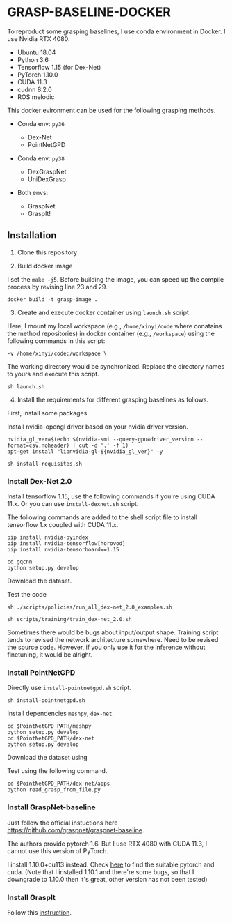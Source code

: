 # GRASP-BASELINE-DOCKER

To reproduct some grasping baselines, I use conda environment in Docker. I use Nvidia RTX 4080. 

- Ubuntu 18.04
- Python 3.6
- Tensorflow 1.15 (for Dex-Net)
- PyTorch 1.10.0
- CUDA 11.3
- cudnn 8.2.0
- ROS melodic

This docker evironment can be used for the following grasping methods. 

- Conda env: `py36`
  - Dex-Net
  - PointNetGPD

- Conda env: `py38`
  - DexGraspNet
  - UniDexGrasp

- Both envs: 
  - GraspNet
  - GraspIt!

## Installation

1. Clone this repository

2. Build docker image

I set the `make -j5`. Before building the image, you can speed up the compile process by revising line 23 and 29.  
```
docker build -t grasp-image .
```

3. Create and execute docker container using `launch.sh` script

Here, I mount my local workspace (e.g., `/home/xinyi/code` where conatains the method repositories) in docker container (e.g., `/workspace`) using the following commands in this script: 

```
-v /home/xinyi/code:/workspace \
```
The working directory would be synchronized. Replace the directory names to yours and execute this script. 
```
sh launch.sh
```

4. Install the requirements for different grasping baselines as follows. 

First, install some packages

Install nvidia-opengl driver based on your nvidia driver version. 
```
nvidia_gl_ver=$(echo $(nvidia-smi --query-gpu=driver_version --format=csv,noheader) | cut -d '.' -f 1)
apt-get install "libnvidia-gl-${nvidia_gl_ver}" -y
```

```
sh install-requisites.sh
```


### Install Dex-Net 2.0

Install tensorflow 1.15, use the following commands if you're using CUDA 11.x. Or you can use `install-dexnet.sh` script. 

The following commands are added to the shell script file to install tensorflow 1.x coupled with CUDA 11.x. 

```
pip install nvidia-pyindex
pip install nvidia-tensorflow[horovod]
pip install nvidia-tensorboard==1.15
```

```
cd gqcnn
python setup.py develop
```

Download the dataset. 

Test the code

```
sh ./scripts/policies/run_all_dex-net_2.0_examples.sh 
```

```
sh scripts/training/train_dex-net_2.0.sh
```

Sometimes there would be bugs about input/output shape. Training script tends to revised the network architecture somewhere. Need to be revised the source code. However, if you only use it for the inference without finetuning, it would be alright. 

### Install PointNetGPD

Directly use `install-pointnetgpd.sh` script. 

```
sh install-pointnetgpd.sh
```

Install dependencies `meshpy`, `dex-net`.

```
cd $PointNetGPD_PATH/meshpy
python setup.py develop
cd $PointNetGPD_PATH/dex-net
python setup.py develop
```

Download the dataset using


Test using the following command. 

```
cd $PointNetGPD_PATH/dex-net/apps
python read_grasp_from_file.py
```

### Install GraspNet-baseline

Just follow the official instuctions here https://github.com/graspnet/graspnet-baseline. 

The authors provide pytorch 1.6. But I use RTX 4080 with CUDA 11.3, I cannot use this version of PyTorch. 

I install 1.10.0+cu113 instead. Check [here](https://pytorch.org/get-started/previous-versions/) to find the suitable pytorch and cuda. 
(Note that I installed 1.10.1 and there're some bugs, so that I downgrade to 1.10.0 then it's great, other version has not been tested)

### Install GraspIt

Follow this [instruction](https://graspit-simulator.github.io/). 

